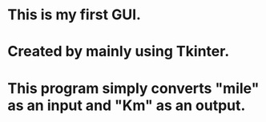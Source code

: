 # This is my first GUI.
# Created by mainly using Tkinter.
# This program simply converts "mile" as an input and "Km" as an output.
